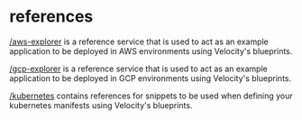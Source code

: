 # references

[/aws-explorer](aws-explorer) is a reference service that is used to act as an example application to be deployed in AWS environments using Velocity's blueprints.

[/gcp-explorer](gcp-explorer) is a reference service that is used to act as an example application to be deployed in GCP environments using Velocity's blueprints.

[/kubernetes](kubernetes) contains references for snippets to be used when defining your kubernetes manifests using Velocity's blueprints.